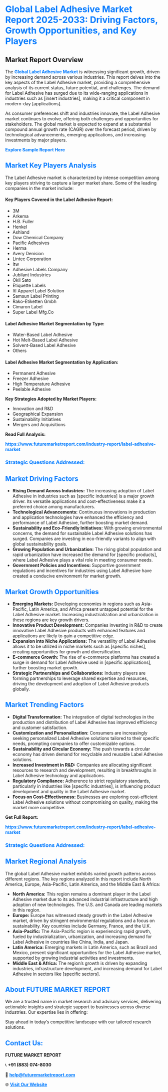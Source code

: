 <h1 style="color: #007BFF;">Global Label Adhesive Market Report 2025-2033: Driving Factors, Growth Opportunities, and Key Players</h1>

<section id="overview">
<h2>Market Report Overview</h2>
<p>The <a href="https://www.futuremarketreport.com/industry-report/label-adhesive-market" style="color: #007BFF; text-decoration: none;"><strong>Global Label Adhesive Market</strong></a> is witnessing significant growth, driven by increasing demand across various industries. This report delves into the key aspects of the Label Adhesive market, providing a comprehensive analysis of its current status, future potential, and challenges. The demand for Label Adhesive has surged due to its wide-ranging applications in industries such as [insert industries], making it a critical component in modern-day [applications].</p>
<p>As consumer preferences shift and industries innovate, the Label Adhesive market continues to evolve, offering both challenges and opportunities for stakeholders. The global market is expected to expand at a substantial compound annual growth rate (CAGR) over the forecast period, driven by technological advancements, emerging applications, and increasing investments by major players.</p>
</section>

<section id="overview">
<p><a href="https://www.futuremarketreport.com/request-sample/reportId=29754" style="color: #007BFF; text-decoration: none;"><strong>Explore Sample Report Here</strong></a></p>
</section>

<section id="key-players">
<h2 style="color: #007BFF;">Market Key Players Analysis</h2>
<p>The Label Adhesive market is characterized by intense competition among key players striving to capture a larger market share. Some of the leading companies in the market include:</p>
<h4>Key Players Covered in the Label Adhesive Report:</h4>
<ul><li>3M</li><li>Arkema</li><li>H.B. Fuller</li><li>Henkel</li><li>Ashland</li><li>Dow Chemical Company</li><li>Pacific Adhesives</li><li>Herma</li><li>Avery Denision</li><li>Lintec Corporation</li><li>Itw</li><li>Adhesive Labels Company</li><li>Jubilant Industries</li><li>Okil Sato</li><li>Etiquette Labels</li><li>Itl Apparel Label Solution</li><li>Samsun Label Printing</li><li>Rako-Etiketten Gmbh</li><li>Cimaron Label</li><li>Super Label Mfg.Co</li></ul>
<h4>Label Adhesive Market Segmentation by Type:</h4>
<ul><li>Water-Based Label Adhesive</li><li>Hot Melt-Based Label Adhesive</li><li>Solvent-Based Label Adhesive</li><li>Others</li></ul>

<h4>Label Adhesive Market Segmentation by Application:</h4>
<ul><li>Permanent Adhesive</li><li>Freezer Adhesive</li><li>High Temperature Adhesive</li><li>Peelable Adhesive</li></ul>
<p><strong>Key Strategies Adopted by Market Players:</strong></p>
<ul>
<li>Innovation and R&D</li>
<li>Geographical Expansion</li>
<li>Sustainability Initiatives</li>
<li>Mergers and Acquisitions</li>
</ul>
</section>

<section>
<p><strong>Read Full Analysis: </strong></p><a href="https://www.futuremarketreport.com/industry-report/label-adhesive-market" style="color: #007BFF; text-decoration: none;"><strong>https://www.futuremarketreport.com/industry-report/label-adhesive-market</strong></a>
<h3 style="color: #007BFF;">Strategic Questions Addressed:</h3>
</section>

<section id="driving-factors">
<h2 style="color: #007BFF;">Market Driving Factors</h2>
<ul>
<li><strong>Rising Demand Across Industries:</strong> The increasing adoption of Label Adhesive in industries such as [specific industries] is a major growth driver. Its versatile applications and cost-effectiveness make it a preferred choice among manufacturers.</li>
<li><strong>Technological Advancements:</strong> Continuous innovations in production and application technologies have enhanced the efficiency and performance of Label Adhesive, further boosting market demand.</li>
<li><strong>Sustainability and Eco-Friendly Initiatives:</strong> With growing environmental concerns, the demand for sustainable Label Adhesive solutions has surged. Companies are investing in eco-friendly variants to align with global sustainability goals.</li>
<li><strong>Growing Population and Urbanization:</strong> The rising global population and rapid urbanization have increased the demand for [specific products], where Label Adhesive plays a vital role in meeting consumer needs.</li>
<li><strong>Government Policies and Incentives:</strong> Supportive government regulations and incentives for industries using Label Adhesive have created a conducive environment for market growth.</li>
</ul>
</section>

<section id="growth-opportunities">
<h2 style="color: #007BFF;">Market Growth Opportunities</h2>
<ul>
<li><strong>Emerging Markets:</strong> Developing economies in regions such as Asia-Pacific, Latin America, and Africa present untapped potential for the Label Adhesive market. Increasing industrialization and urbanization in these regions are key growth drivers.</li>
<li><strong>Innovative Product Development:</strong> Companies investing in R&D to create innovative Label Adhesive products with enhanced features and applications are likely to gain a competitive edge.</li>
<li><strong>Expansion into Niche Applications:</strong> The versatility of Label Adhesive allows it to be utilized in niche markets such as [specific niches], creating opportunities for growth and diversification.</li>
<li><strong>E-commerce Growth:</strong> The rise of e-commerce platforms has created a surge in demand for Label Adhesive used in [specific applications], further boosting market growth.</li>
<li><strong>Strategic Partnerships and Collaborations:</strong> Industry players are forming partnerships to leverage shared expertise and resources, driving the development and adoption of Label Adhesive products globally.</li>
</ul>
</section>

<section id="trending-factors">
<h2 style="color: #007BFF;">Market Trending Factors</h2>
<ul>
<li><strong>Digital Transformation:</strong> The integration of digital technologies in the production and distribution of Label Adhesive has improved efficiency and customer satisfaction.</li>
<li><strong>Customization and Personalization:</strong> Consumers are increasingly seeking personalized Label Adhesive solutions tailored to their specific needs, prompting companies to offer customizable options.</li>
<li><strong>Sustainability and Circular Economy:</strong> The push towards a circular economy has driven demand for recyclable and reusable Label Adhesive solutions.</li>
<li><strong>Increased Investment in R&D:</strong> Companies are allocating significant resources to research and development, resulting in breakthroughs in Label Adhesive technology and applications.</li>
<li><strong>Regulatory Compliance:</strong> Adherence to strict regulatory standards, particularly in industries like [specific industries], is influencing product development and quality in the Label Adhesive market.</li>
<li><strong>Focus on Cost-Effectiveness:</strong> Businesses are exploring cost-efficient Label Adhesive solutions without compromising on quality, making the market more competitive.</li>
</ul>
</section>

<section>
<p><strong>Get Full Report: </strong></p><a href="https://www.futuremarketreport.com/industry-report/label-adhesive-market" style="color: #007BFF; text-decoration: none;"><strong>https://www.futuremarketreport.com/industry-report/label-adhesive-market</strong></a>
<h3 style="color: #007BFF;">Strategic Questions Addressed:</h3>
</section>


<section id="regional-analysis">
<h2 style="color: #007BFF;">Market Regional Analysis</h2>
<p>The global Label Adhesive market exhibits varied growth patterns across different regions. The key regions analyzed in this report include North America, Europe, Asia-Pacific, Latin America, and the Middle East & Africa:</p>
<ul>
<li><strong>North America:</strong> This region remains a dominant player in the Label Adhesive market due to its advanced industrial infrastructure and high adoption of new technologies. The U.S. and Canada are leading markets in this region.</li>
<li><strong>Europe:</strong> Europe has witnessed steady growth in the Label Adhesive market, driven by stringent environmental regulations and a focus on sustainability. Key countries include Germany, France, and the U.K.</li>
<li><strong>Asia-Pacific:</strong> The Asia-Pacific region is experiencing rapid growth, fueled by industrialization, urbanization, and increasing demand for Label Adhesive in countries like China, India, and Japan.</li>
<li><strong>Latin America:</strong> Emerging markets in Latin America, such as Brazil and Mexico, present significant opportunities for the Label Adhesive market, supported by growing industrial activities and investments.</li>
<li><strong>Middle East & Africa:</strong> The region’s growth is driven by expanding industries, infrastructure development, and increasing demand for Label Adhesive in sectors like [specific sectors].</li>
</ul>
</section>

<footer>
<h2 style="color: #007BFF;">About FUTURE MARKET REPORT</h2>
<p>We are a trusted name in market research and advisory services, delivering actionable insights and strategic support to businesses across diverse industries. Our expertise lies in offering:</p>

<p>Stay ahead in today’s competitive landscape with our tailored research solutions.</p>

<h2 style="color: #007BFF;">Contact Us:</h2>
<p><strong>FUTURE MARKET REPORT</strong></p>
<p>📞 <strong>+91 (883) 074-8030</strong></p>
<p>📧 <strong><a href="mailto:help@futuremarketreport.com" style="color: #007BFF;">help@futuremarketreport.com</a></strong></p>
<p>🌐 <strong><a href="https://www.futuremarketreport.com/" style="color: #007BFF;">Visit Our Website</a></strong></p>
</footer>